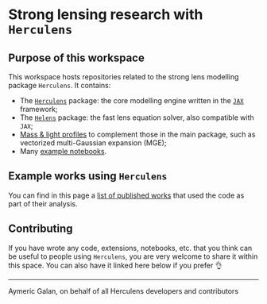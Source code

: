 # Strong lensing research with `Herculens`

## Purpose of this workspace

This workspace hosts repositories related to the strong lens modelling package `Herculens`. It contains:

- The [`Herculens`](https://github.com/Herculens/herculens) package: the core modelling engine written in the [`JAX`](https://docs.jax.dev/en/latest/index.html) framework;
- The [`Helens`](https://github.com/Herculens/helens) package: the fast lens equation solver, also compatible with `JAX`;
- [Mass & light profiles](https://github.com/Herculens/Jax-Lensing-Profiles) to complement those in the main package, such as vectorized multi-Gaussian expansion (MGE);
- Many [example notebooks](https://github.com/Herculens/herculens_workspace).

## Example works using `Herculens`

You can find in this page a [list of published works](https://github.com/Herculens/herculens/blob/main/PUBLICATIONS.md) that used the code as part of their analysis.

## Contributing

If you have wrote any code, extensions, notebooks, etc. that you think can be useful to people using `Herculens`, you are very welcome to share it within this space. You can also have it linked here below if you prefer 👌

---

Aymeric Galan, on behalf of all Herculens developers and contributors
